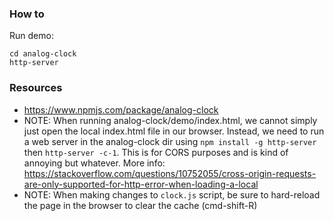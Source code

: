 ### How to

Run demo:

```
cd analog-clock
http-server
```


### Resources
- https://www.npmjs.com/package/analog-clock
- NOTE: When running analog-clock/demo/index.html, we cannot simply just open the local index.html file in our browser. Instead, we need to run a web server in the analog-clock dir using `npm install -g http-server` then `http-server -c-1`. This is for CORS purposes and is kind of annoying but whatever. More info: https://stackoverflow.com/questions/10752055/cross-origin-requests-are-only-supported-for-http-error-when-loading-a-local
- NOTE: When making changes to `clock.js` script, be sure to hard-reload the page in the browser to clear the cache (cmd-shift-R)
